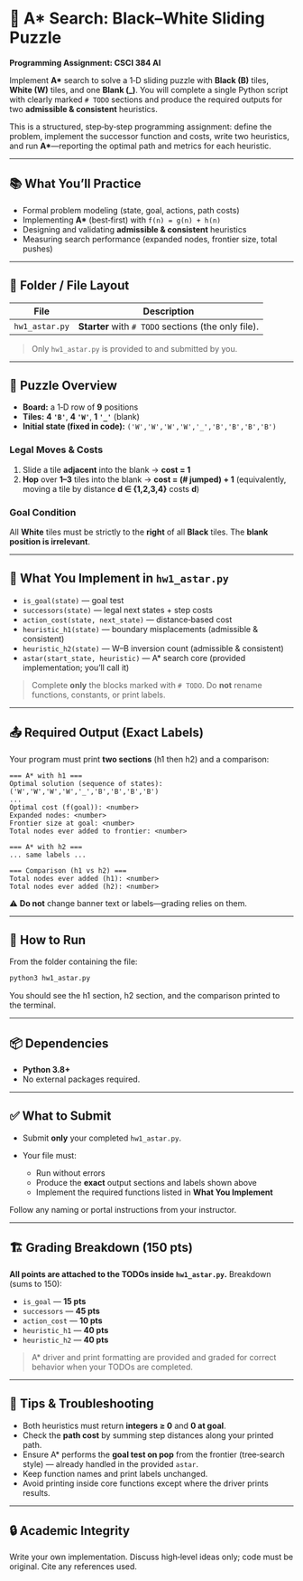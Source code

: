 # 🧩 A\* Search: Black–White Sliding Puzzle

**Programming Assignment: CSCI 384 AI**

Implement **A\*** search to solve a 1‑D sliding puzzle with **Black (B)** tiles, **White (W)** tiles, and one **Blank (\_)**.
You will complete a single Python script with clearly marked `# TODO` sections and produce the required outputs for two **admissible & consistent** heuristics.

This is a structured, step‑by‑step programming assignment: define the problem, implement the successor function and costs, write two heuristics, and run **A\***—reporting the optimal path and metrics for each heuristic.

---

## 📚 What You’ll Practice

* Formal problem modeling (state, goal, actions, path costs)
* Implementing **A\*** (best‑first) with `f(n) = g(n) + h(n)`
* Designing and validating **admissible & consistent** heuristics
* Measuring search performance (expanded nodes, frontier size, total pushes)

---

## 📁 Folder / File Layout

| File           | Description                                         |
| -------------- | --------------------------------------------------- |
| `hw1_astar.py` | **Starter** with `# TODO` sections (the only file). |

> Only `hw1_astar.py` is provided to and submitted by you.

---

## 🧠 Puzzle Overview

* **Board:** a 1‑D row of **9** positions
* **Tiles:** **4 `'B'`**, **4 `'W'`**, **1 `'_'`** (blank)
* **Initial state (fixed in code):**
  `('W','W','W','W','_','B','B','B','B')`

### Legal Moves & Costs

1. Slide a tile **adjacent** into the blank → **cost = 1**
2. **Hop** over **1–3** tiles into the blank → **cost = (# jumped) + 1**
   (equivalently, moving a tile by distance **d ∈ {1,2,3,4}** costs **d**)

### Goal Condition

All **White** tiles must be strictly to the **right** of all **Black** tiles.
The **blank position is irrelevant**.

---

## 🧩 What You Implement in `hw1_astar.py`

* `is_goal(state)` — goal test
* `successors(state)` — legal next states + step costs
* `action_cost(state, next_state)` — distance‑based cost
* `heuristic_h1(state)` — boundary misplacements (admissible & consistent)
* `heuristic_h2(state)` — W–B inversion count (admissible & consistent)
* `astar(start_state, heuristic)` — A\* search core (provided implementation; you’ll call it)

> Complete **only** the blocks marked with `# TODO`. Do **not** rename functions, constants, or print labels.

---

## 📤 Required Output (Exact Labels)

Your program must print **two sections** (h1 then h2) and a comparison:

```
=== A* with h1 ===
Optimal solution (sequence of states):
('W','W','W','W','_','B','B','B','B')
...
Optimal cost (f(goal)): <number>
Expanded nodes: <number>
Frontier size at goal: <number>
Total nodes ever added to frontier: <number>

=== A* with h2 ===
... same labels ...

=== Comparison (h1 vs h2) ===
Total nodes ever added (h1): <number>
Total nodes ever added (h2): <number>
```

⚠️ **Do not** change banner text or labels—grading relies on them.

---

## 🚀 How to Run

From the folder containing the file:

```bash
python3 hw1_astar.py
```

You should see the h1 section, h2 section, and the comparison printed to the terminal.

---

## 📦 Dependencies

* **Python 3.8+**
* No external packages required.

---

## ✅ What to Submit

* Submit **only** your completed `hw1_astar.py`.
* Your file must:

  * Run without errors
  * Produce the **exact** output sections and labels shown above
  * Implement the required functions listed in **What You Implement**

Follow any naming or portal instructions from your instructor.

---

## 🏗️ Grading Breakdown (150 pts)

**All points are attached to the TODOs inside `hw1_astar.py`.**
Breakdown (sums to 150):

* `is_goal` — **15 pts**
* `successors` — **45 pts**
* `action_cost` — **10 pts**
* `heuristic_h1` — **40 pts**
* `heuristic_h2` — **40 pts**

> A\* driver and print formatting are provided and graded for correct behavior when your TODOs are completed.

---

## 🧪 Tips & Troubleshooting

* Both heuristics must return **integers ≥ 0** and **0 at goal**.
* Check the **path cost** by summing step distances along your printed path.
* Ensure A\* performs the **goal test on pop** from the frontier (tree‑search style) — already handled in the provided `astar`.
* Keep function names and print labels unchanged.
* Avoid printing inside core functions except where the driver prints results.

---

## 🔒 Academic Integrity

Write your own implementation. Discuss high‑level ideas only; code must be original. Cite any references used.
